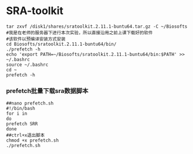 # SRA-toolkit
```
tar zxvf /disk1/shares/sratoolkit.2.11.1-buntu64.tar.gz -C ~/Biosofts
#我是在老师的服务器下进行本次实验，所以直接沿用之前上课下载好的软件
#该软件以预编译安装方式安装
cd Biosofts/sratoolkit.2.11.1-buntu64/bin/
./prefetch -h
echo 'export PATH=~/Biosofts/sratoolkit.2.11.1-buntu64/bin:$PATH' >> ~/.bashrc
source ~/.bashrc
cd ~
prefetch -h
```
### prefetch批量下载sra数据脚本
```
##nano prefetch.sh
#!/bin/bash
for i in 
do
prefetch SRR
done
##ctrl+x退出脚本
chmod +x prefetch.sh
./prefetch.sh
```


<!--stackedit_data:
eyJoaXN0b3J5IjpbMzk2MzE0Nzg1LC0yMDc1NDQ0NDI5XX0=
-->